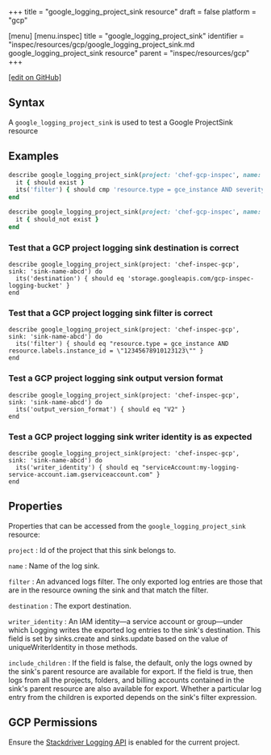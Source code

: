 +++
title = "google_logging_project_sink resource"
draft = false
platform = "gcp"

[menu]
  [menu.inspec]
    title = "google_logging_project_sink"
    identifier = "inspec/resources/gcp/google_logging_project_sink.md google_logging_project_sink resource"
    parent = "inspec/resources/gcp"
+++

[\[edit on GitHub\]](https://github.com/inspec/inspec-gcp/blob/master/docs/resources/google_logging_project_sink.md)

## Syntax

A `google_logging_project_sink` is used to test a Google ProjectSink resource

## Examples

```ruby
describe google_logging_project_sink(project: 'chef-gcp-inspec', name: 'inspec-gcp-org-sink') do
  it { should exist }
  its('filter') { should cmp 'resource.type = gce_instance AND severity = DEBUG' }
end

describe google_logging_project_sink(project: 'chef-gcp-inspec', name: 'nonexistent') do
  it { should_not exist }
end
```

### Test that a GCP project logging sink destination is correct

    describe google_logging_project_sink(project: 'chef-inspec-gcp',  sink: 'sink-name-abcd') do
      its('destination') { should eq 'storage.googleapis.com/gcp-inspec-logging-bucket' }
    end

### Test that a GCP project logging sink filter is correct

    describe google_logging_project_sink(project: 'chef-inspec-gcp',  sink: 'sink-name-abcd') do
      its('filter') { should eq "resource.type = gce_instance AND resource.labels.instance_id = \"12345678910123123\"" }
    end

### Test a GCP project logging sink output version format

    describe google_logging_project_sink(project: 'chef-inspec-gcp',  sink: 'sink-name-abcd') do
      its('output_version_format') { should eq "V2" }
    end

### Test a GCP project logging sink writer identity is as expected

    describe google_logging_project_sink(project: 'chef-inspec-gcp',  sink: 'sink-name-abcd') do
      its('writer_identity') { should eq "serviceAccount:my-logging-service-account.iam.gserviceaccount.com" }
    end

## Properties

Properties that can be accessed from the `google_logging_project_sink` resource:

`project`
: Id of the project that this sink belongs to.

`name`
: Name of the log sink.

`filter`
: An advanced logs filter. The only exported log entries are those that are in the resource owning the sink and that match the filter.

`destination`
: The export destination.

`writer_identity`
: An IAM identity—a service account or group—under which Logging writes the exported log entries to the sink's destination. This field is set by sinks.create and sinks.update based on the value of uniqueWriterIdentity in those methods.

`include_children`
: If the field is false, the default, only the logs owned by the sink's parent resource are available for export. If the field is true, then logs from all the projects, folders, and billing accounts contained in the sink's parent resource are also available for export. Whether a particular log entry from the children is exported depends on the sink's filter expression.

## GCP Permissions

Ensure the [Stackdriver Logging API](https://console.cloud.google.com/apis/library/logging.googleapis.com/) is enabled for the current project.
